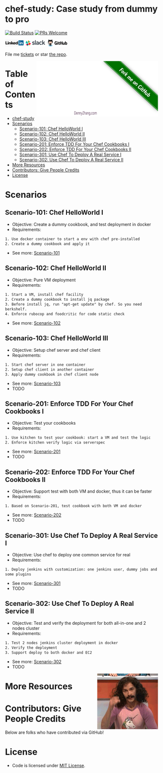 # chef-study: Case study from dummy to pro

[![Build Status](https://travis-ci.org/DennyZhang/chef-study.svg?branch=master)](https://travis-ci.org/DennyZhang/chef-study) [![PRs Welcome](https://img.shields.io/badge/PRs-welcome-brightgreen.svg)](http://makeapullrequest.com)

[![LinkedIn](https://raw.githubusercontent.com/USDevOps/mywechat-slack-group/master/images/linkedin.png)](https://www.linkedin.com/in/dennyzhang001) [![Slack](https://raw.githubusercontent.com/USDevOps/mywechat-slack-group/master/images/slack.png)](https://www.dennyzhang.com/slack) [![Github](https://raw.githubusercontent.com/USDevOps/mywechat-slack-group/master/images/github.png)](https://github.com/DennyZhang)

File me [tickets](https://github.com/DennyZhang/chef-study/issues) or star [the repo](https://github.com/DennyZhang/chef-study).

<a href="https://github.com/DennyZhang?tab=followers"><img align="right" width="200" height="183" src="https://raw.githubusercontent.com/USDevOps/mywechat-slack-group/master/images/fork_github.png" /></a>

<a href="https://www.dennyzhang.com"><img align="right" width="200" height="183" src="https://raw.githubusercontent.com/USDevOps/mywechat-slack-group/master/images/dns.png"></a>

Table of Contents
=================

   * [chef-study](#chef-study)
   * [Scenarios](#scenarios)
      * [Scenario-101: Chef HelloWorld I](#scenario-101-chef-helloworld-i)
      * [Scenario-102: Chef HelloWorld II](#scenario-102-chef-helloworld-ii)
      * [Scenario-103: Chef HelloWorld III](#scenario-103-chef-helloworld-iii)
      * [Scenario-201: Enforce TDD For Your Chef Cookbooks I](#scenario-201-enforce-tdd-for-your-chef-cookbooks-i)
      * [Scenario-202: Enforce TDD For Your Chef Cookbooks II](#scenario-202-enforce-tdd-for-your-chef-cookbooks-ii)
      * [Scenario-301: Use Chef To Deploy A Real Service I](#scenario-301-use-chef-to-deploy-a-real-service-i)
      * [Scenario-302: Use Chef To Deploy A Real Service II](#scenario-302-use-chef-to-deploy-a-real-service-ii)
   * [More Resources](#more-resources)
   * [Contributors: Give People Credits](#contributors-give-people-credits)
   * [License](#license)

# Scenarios

## Scenario-101: Chef HelloWorld I
- Objective: Create a dummy cookbook, and test deployment in docker
- Requirements:
```
1. Use docker container to start a env with chef pre-installed
2. Create a dummy cookbook and apply it
```
- See more: [Scenario-101](./Scenario-101)

## Scenario-102: Chef HelloWorld II
- Objective: Pure VM deployment
- Requirements:
```
1. Start a VM, install chef facility
2. Create a dummy cookbook to install jq package
3. Before install jq, run "apt-get update" by chef. So you need berkshelf.
4. Enforce rubocop and foodcritic for code static check
```
- See more: [Scenario-102](./Scenario-102)

## Scenario-103: Chef HelloWorld III
- Objective: Setup chef server and chef client
- Requirements:
```
1. Start chef server in one container
2. Setup chef client in another container
3. Apply dummy cookbook in chef client node
```
- See more: [Scenario-103](./Scenario-103)
- TODO

## Scenario-201: Enforce TDD For Your Chef Cookbooks I
- Objective: Test your cookbooks
- Requirements:
```
1. Use kitchen to test your cookbook: start a VM and test the logic
2. Enforce kitchen verify logic via serverspec
```
- See more: [Scenario-201](./Scenario-201)
- TODO

## Scenario-202: Enforce TDD For Your Chef Cookbooks II
- Objective: Support test with both VM and docker, thus it can be faster
- Requirements:
```
1. Based on Scenario-201, test cookbook with both VM and docker
```
- See more: [Scenario-202](./Scenario-202)
- TODO

## Scenario-301: Use Chef To Deploy A Real Service I
- Objective: Use chef to deploy one common service for real
- Requirements:
```
1. Deploy jenkins with customization: one jenkins user, dummy jobs and some plugins
```
- See more: [Scenario-301](./Scenario-301)
- TODO

## Scenario-302: Use Chef To Deploy A Real Service II
- Objective: Test and verify the deployment for both all-in-one and 2 nodes cluster
- Requirements:
```
1. Test 2 nodes jenkins cluster deployment in docker
2. Verify the deployment
3. Support deploy to both docker and EC2
```
- See more: [Scenario-302](./Scenario-302)
- TODO

<img align="right" width="200" height="183" src="https://raw.githubusercontent.com/USDevOps/mywechat-slack-group/master/images/magic.gif">

# More Resources

# Contributors: Give People Credits
Below are folks who have contributed via GitHub!

# License
- Code is licensed under [MIT License](https://www.dennyzhang.com/wp-content/mit_license.txt).
